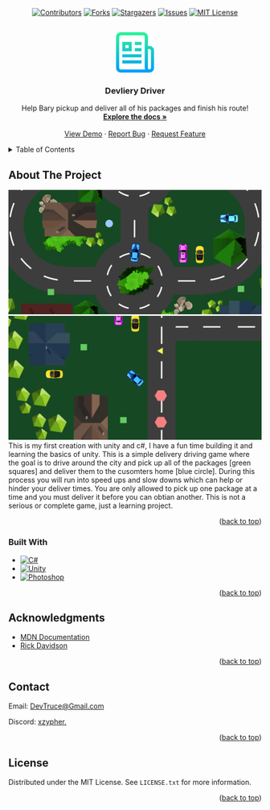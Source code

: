 <a id="readme-top"></a>

<div align="center">

[![Contributors][contributors-icon]][contributors-link]
[![Forks][forks-icon]][forks-link]
[![Stargazers][stars-icon]][stars-link]
[![Issues][issues-icon]][issues-link]
[![MIT License][license-icon]][license-link]

</div>

<!-- PROJECT LOGO -->
<br />
<div align="center">
  <a href="https://github.com/DevTruce/delivery-driver">
    <img src="logo.png" alt="Logo" width="80" height="80">
  </a>

<h3 align="center">Devliery Driver</h3>

  <p align="center">
    Help Bary pickup and deliver all of his packages and finish his route! 
    <br />
    <a href="https://github.com/DevTruce/delivery-driver" target="_blank"><strong>Explore the docs »</strong></a>
    <br />
    <br />
    <a href="https://devtruce.github.io/delivery-driver/" target="_blank">View Demo</a>
    ·
    <a href="https://github.com/DevTruce/delivery-driver/issues" target="_blank">Report Bug</a>
    ·
    <a href="https://github.com/DevTruce/delivery-driver/issues" target="_blank">Request Feature</a>
  </p>
</div>

<!-- TABLE OF CONTENTS -->
<details>
  <summary>Table of Contents</summary>
  <ol>
    <li>
      <a href="#about-the-project">About The Project</a>
      <ul>
        <li><a href="#built-with">Built With</a></li>
      </ul>
    </li>
    <li><a href="#acknowledgments">Acknowledgments</a></li>
        <li><a href="#contact">Contact</a></li>
        <li><a href="#license">License</a></li>
  </ol>
</details>

<!-- ABOUT THE PROJECT -->

## About The Project

[![Product Name Screen Shot][product-screenshot]](product-link)
[![Product Name Screen Shot][product-screenshot2]](product-link)
This is my first creation with unity and c#, I have a fun time building it and learning the basics of unity. This is a simple delivery driving game where the goal is to drive around the city and pick up all of the packages [green squares] and deliver them to the cusomters home [blue circle]. During this process you will run into speed ups and slow downs which can help or hinder your deliver times. You are only allowed to pick up one package at a time and you must deliver it before you can obtian another. This is not a serious or complete game, just a learning project.

<p align="right">(<a href="#readme-top">back to top</a>)</p>

### Built With

- [![C#][c#-icon]][c#-link]
- [![Unity][unity-icon]][unity-link]
- [![Photoshop][photoshop-icon]][photoshop-link]

<p align="right">(<a href="#readme-top">back to top</a>)</p>

<!-- ACKNOWLEDGMENTS -->

## Acknowledgments

- [MDN Documentation](https://developer.mozilla.org/en-US/)
- [Rick Davidson](https://www.udemy.com/user/rick-davidson-5/)

<p align="right">(<a href="#readme-top">back to top</a>)</p>

<!-- CONTACT -->

## Contact

Email: [DevTruce@Gmail.com]()

Discord: [xzypher.]()

<p align="right">(<a href="#readme-top">back to top</a>)</p>

<!-- LICENSE -->

## License

Distributed under the MIT License. See `LICENSE.txt` for more information.

<p align="right">(<a href="#readme-top">back to top</a>)</p>
<!-- #### MARKDOWN LINKS & IMAGES #### -->

<!-- ## GitHub ##-->
<!-- links -->

[contributors-link]: https://github.com/DevTruce/delivery-driver/graphs/contributors
[forks-link]: https://github.com/DevTruce/delivery-driver/network/members
[stars-link]: https://github.com/DevTruce/delivery-driver/stargazers
[issues-link]: https://github.com/DevTruce/delivery-driver/issues
[license-link]: https://github.com/DevTruce/delivery-driver/blob/master/LICENSE.txt

<!-- icons -->

[contributors-icon]: https://img.shields.io/github/contributors/DevTruce/delivery-driver.svg?style=for-the-badge
[forks-icon]: https://img.shields.io/github/forks/DevTruce/delivery-driver.svg?style=for-the-badge
[stars-icon]: https://img.shields.io/github/stars/DevTruce/delivery-driver.svg?style=for-the-badge
[issues-icon]: https://img.shields.io/github/issues/DevTruce/delivery-driver.svg?style=for-the-badge
[license-icon]: https://img.shields.io/github/license/DevTruce/delivery-driver.svg?style=for-the-badge

<!-- ## Project ## -->

[product-screenshot]: screenshot.png
[product-screenshot2]: screenshot2.png
[product-link]: https://devtruce.github.io/delivery-driver/

<!-- ## Tech & Tools ## -->
<!-- links -->

[html5-link]: https://html-icon/
[css3-link]: https://css3-icon/
[sass-link]: https://sass-lang.com/
[bootstrap-link]: https://getbootstrap-icon
[javascript-link]: https://www.javascript-icon/
[reactjs-link]: https://reactjs.org/
[nextjs-link]: https://nextjs.org/
[expressjs-link]: https://expressjs-icon/
[unity-link]: https://unity.com/
[c#-link]: https://learn.microsoft.com/en-us/dotnet/csharp/
[photoshop-link]: https://www.adobe.com/ca/creativecloud/business/teams.html?sdid=B16P3W9X&mv=search&ef_id=Cj0KCQjwmvSoBhDOARIsAK6aV7hhMQs4uOWxpxUkejwSug66S2Wh-gdtMtqfNz_R-O86WE5z1dbTtwoaApvKEALw_wcB:G:s&s_kwcid=AL!3085!3!566814726438!e!!g!!photoshop!15482932272!136265044728&gad=1

<!-- icons -->

[html5-icon]: https://img.shields.io/badge/HTML5-orange?style=for-the-badge&logo=html5&logoColor=white
[css3-icon]: https://img.shields.io/badge/CSS3-blue?style=for-the-badge&logo=CSS3&logoColor=white
[sass-icon]: https://img.shields.io/badge/SASS-AA77FF?style=for-the-badge&logo=SASS&logoColor=white
[bootstrap-icon]: https://img.shields.io/badge/Bootstrap-563D7C?style=for-the-badge&logo=bootstrap&logoColor=white
[javascript-icon]: https://img.shields.io/badge/Javascript-FCE22A?style=for-the-badge&logo=javascript&logoColor=black
[reactjs-icon]: https://img.shields.io/badge/React-20232A?style=for-the-badge&logo=react&logoColor=61DAFB
[nextjs-icon]: https://img.shields.io/badge/next.js-000000?style=for-the-badge&logo=nextdotjs&logoColor=white
[expressjs-icon]: https://img.shields.io/badge/Express.js-000000?style=for-the-badge&logo=express&logoColor=white
[unity-icon]: https://img.shields.io/badge/unity-000000?style=for-the-badge&logo=unity&logoColor=white
[c#-icon]: https://img.shields.io/badge/csharp-purple?style=for-the-badge&logo=csharp&logoColor=white
[photoshop-icon]: https://img.shields.io/badge/photoshop-darkblue?style=for-the-badge&logo=adobe&logoColor=white
